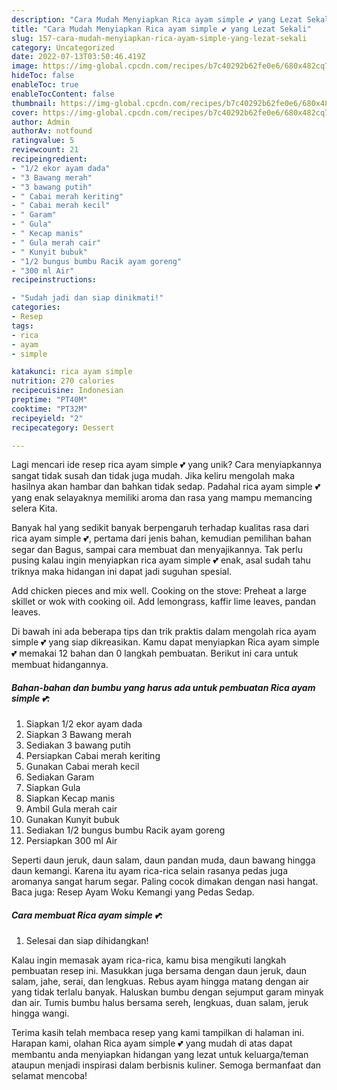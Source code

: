 ```yaml
---
description: "Cara Mudah Menyiapkan Rica ayam simple 💕 yang Lezat Sekali"
title: "Cara Mudah Menyiapkan Rica ayam simple 💕 yang Lezat Sekali"
slug: 157-cara-mudah-menyiapkan-rica-ayam-simple-yang-lezat-sekali
category: Uncategorized
date: 2022-07-13T03:50:46.419Z
image: https://img-global.cpcdn.com/recipes/b7c40292b62fe0e6/680x482cq70/rica-ayam-simple-foto-resep-utama.jpg
hideToc: false
enableToc: true
enableTocContent: false
thumbnail: https://img-global.cpcdn.com/recipes/b7c40292b62fe0e6/680x482cq70/rica-ayam-simple-foto-resep-utama.jpg
cover: https://img-global.cpcdn.com/recipes/b7c40292b62fe0e6/680x482cq70/rica-ayam-simple-foto-resep-utama.jpg
author: Admin
authorAv: notfound
ratingvalue: 5
reviewcount: 21
recipeingredient:
- "1/2 ekor ayam dada"
- "3 Bawang merah"
- "3 bawang putih"
- " Cabai merah keriting"
- " Cabai merah kecil"
- " Garam"
- " Gula"
- " Kecap manis"
- " Gula merah cair"
- " Kunyit bubuk"
- "1/2 bungus bumbu Racik ayam goreng"
- "300 ml Air"
recipeinstructions:

- "Sudah jadi dan siap dinikmati!"
categories:
- Resep
tags:
- rica
- ayam
- simple

katakunci: rica ayam simple 
nutrition: 270 calories
recipecuisine: Indonesian
preptime: "PT40M"
cooktime: "PT32M"
recipeyield: "2"
recipecategory: Dessert

---
```





Lagi mencari ide resep rica ayam simple 💕 yang unik? Cara menyiapkannya sangat tidak susah dan tidak juga mudah. Jika keliru mengolah maka hasilnya akan hambar dan bahkan tidak sedap. Padahal rica ayam simple 💕 yang enak selayaknya memiliki aroma dan rasa yang mampu memancing selera Kita.





Banyak hal yang sedikit banyak berpengaruh terhadap kualitas rasa dari rica ayam simple 💕, pertama dari jenis bahan, kemudian pemilihan bahan segar dan Bagus, sampai cara membuat dan menyajikannya. Tak perlu pusing kalau ingin menyiapkan rica ayam simple 💕 enak,      asal sudah tahu triknya maka hidangan ini dapat jadi suguhan spesial.














Add chicken pieces and mix well. Cooking on the stove: Preheat a large skillet or wok with cooking oil. Add lemongrass, kaffir lime leaves, pandan leaves.






Di bawah ini ada beberapa tips dan trik praktis dalam mengolah rica ayam simple 💕 yang siap dikreasikan. Kamu dapat menyiapkan Rica ayam simple 💕 memakai 12 bahan dan 0 langkah pembuatan. Berikut ini cara untuk membuat hidangannya.

<!--inarticleads1-->

##### Bahan-bahan dan bumbu yang harus ada untuk pembuatan Rica ayam simple 💕:

1. Siapkan 1/2 ekor ayam dada
1. Siapkan 3 Bawang merah
1. Sediakan 3 bawang putih
1. Persiapkan  Cabai merah keriting
1. Gunakan  Cabai merah kecil
1. Sediakan  Garam
1. Siapkan  Gula
1. Siapkan  Kecap manis
1. Ambil  Gula merah cair
1. Gunakan  Kunyit bubuk
1. Sediakan 1/2 bungus bumbu Racik ayam goreng
1. Persiapkan 300 ml Air


Seperti daun jeruk, daun salam, daun pandan muda, daun bawang hingga daun kemangi. Karena itu ayam rica-rica selain rasanya pedas juga aromanya sangat harum segar. Paling cocok dimakan dengan nasi hangat. Baca juga: Resep Ayam Woku Kemangi yang Pedas Sedap. 

<!--inarticleads2-->

##### Cara membuat Rica ayam simple 💕:


1. Selesai dan siap dihidangkan!

Kalau ingin memasak ayam rica-rica, kamu bisa mengikuti langkah pembuatan resep ini. Masukkan juga bersama dengan daun jeruk, daun salam, jahe, serai, dan lengkuas. Rebus ayam hingga matang dengan air yang tidak terlalu banyak. Haluskan bumbu dengan sejumput garam minyak dan air. Tumis bumbu halus bersama sereh, lengkuas, duan salam, jeruk hingga wangi. 

Terima kasih telah membaca resep yang kami tampilkan di halaman ini. Harapan kami, olahan Rica ayam simple 💕 yang mudah di atas dapat membantu anda menyiapkan hidangan yang lezat untuk keluarga/teman ataupun menjadi inspirasi dalam berbisnis kuliner. Semoga bermanfaat dan selamat mencoba!
